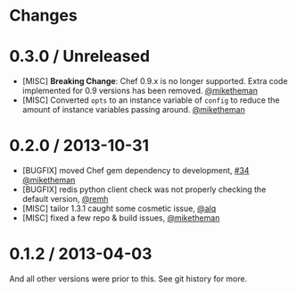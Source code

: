Changes
=======

# 0.3.0 / Unreleased

* [MISC] **Breaking Change**: Chef 0.9.x is no longer supported. Extra code implemented for 0.9 versions has been removed. [@miketheman][]
* [MISC] Converted `opts` to an instance variable of `config` to reduce the amount of instance variables passing around. [@miketheman][]

# 0.2.0 / 2013-10-31

* [BUGFIX] moved Chef gem dependency to development, [#34][] [@miketheman][]
* [BUGFIX] redis python client check was not properly checking the default version, [@remh][]
* [MISC] tailor 1.3.1 caught some cosmetic issue, [@alq][]
* [MISC] fixed a few repo & build issues, [@miketheman][]

# 0.1.2 / 2013-04-03

And all other versions were prior to this. See git history for more.

<!--- The following link definition list is generated by PimpMyChangelog --->
[#34]: https://github.com/DataDog/chef-handler-datadog/issues/34
[@alq]: https://github.com/alq
[@miketheman]: https://github.com/miketheman
[@remh]: https://github.com/remh